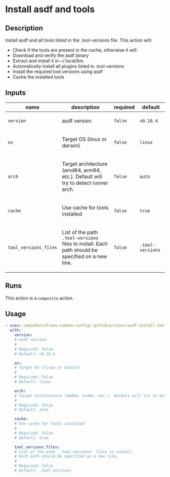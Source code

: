 # Install asdf and tools

## Description

Install asdf and all tools listed in the .tool-versions file.
This action will:
  - Check if the tools are present in the cache, otherwise it will:
  - Download and verify the asdf binary
  - Extract and install it in ~/.local/bin
  - Automatically install all plugins listed in .tool-versions
  - Install the required tool versions using asdf
  - Cache the installed tools


## Inputs

| name | description | required | default |
| --- | --- | --- | --- |
| `version` | <p>asdf version</p> | `false` | `v0.16.4` |
| `os` | <p>Target OS (linux or darwin)</p> | `false` | `linux` |
| `arch` | <p>Target architecture (amd64, arm64, etc.). Default will try to detect runner arch.</p> | `false` | `auto` |
| `cache` | <p>Use cache for tools installed</p> | `false` | `true` |
| `tool_versions_files` | <p>List of the path <code>.tool-versions</code> files to install. Each path should be specified on a new line.</p> | `false` | `.tool-versions ` |


## Runs

This action is a `composite` action.

## Usage

```yaml
- uses: camunda/infraex-common-config/.github/actions/asdf-install-tooling@main
  with:
    version:
    # asdf version
    #
    # Required: false
    # Default: v0.16.4

    os:
    # Target OS (linux or darwin)
    #
    # Required: false
    # Default: linux

    arch:
    # Target architecture (amd64, arm64, etc.). Default will try to detect runner arch.
    #
    # Required: false
    # Default: auto

    cache:
    # Use cache for tools installed
    #
    # Required: false
    # Default: true

    tool_versions_files:
    # List of the path `.tool-versions` files to install.
    # Each path should be specified on a new line.
    #
    # Required: false
    # Default: .tool-versions
```
